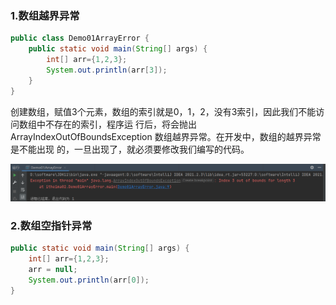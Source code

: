 ### 1.数组越界异常



```java
public class Demo01ArrayError {
    public static void main(String[] args) {
        int[] arr={1,2,3};
        System.out.println(arr[3]); 
    }
}
```

​		创建数组，赋值3个元素，数组的索引就是0，1，2，没有3索引，因此我们不能访问数组中不存在的索引，程序运 行后，将会抛出 ArrayIndexOutOfBoundsException 数组越界异常。在开发中，数组的越界异常是不能出现 的，一旦出现了，就必须要修改我们编写的代码。

![34-1](.\img\34-1.jpg)



### 2.数组空指针异常

```java
public static void main(String[] args) {
    int[] arr={1,2,3};
    arr = null;
    System.out.println(arr[0]);
}
```